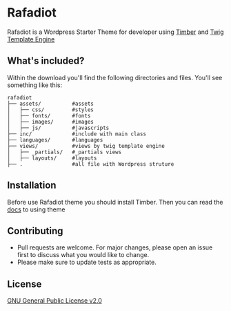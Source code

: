 # Rafadiot

Rafadiot is a Wordpress Starter Theme for developer using [Timber](https://github.com/timber/timber/) and [Twig Template Engine](https://github.com/twigphp/Twig)

## What's included?

Within the download you'll find the following directories and files. You'll see something like this:

```
rafadiot
├── assets/          #assets
│   ├── css/         #styles
│   ├── fonts/       #fonts
│   ├── images/      #images
│   ├── js/          #javascripts
├── inc/             #include with main class
├── languages/       #languages
├── views/           #views by twig template engine
│   ├── _partials/   #_partials views
│   ├── layouts/     #layouts
├── .                #all file with Wordpress struture
```

## Installation

Before use Rafadiot theme you should install Timber. Then you can read the [docs](https://codex.wordpress.org/Using_Themes) to using theme

## Contributing
- Pull requests are welcome. For major changes, please open an issue first to discuss what you would like to change.
- Please make sure to update tests as appropriate.

## License
[GNU General Public License v2.0](https://www.gnu.org/licenses/old-licenses/gpl-2.0.en.html)
